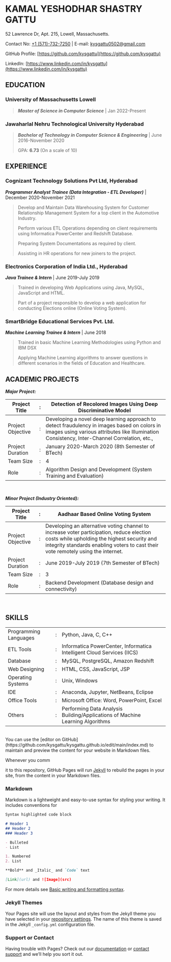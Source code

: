 # KAMAL YESHODHAR SHASTRY GATTU

52 Lawrence Dr, Apt. 215, Lowell, Massachusetts.

Contact No: [+1 (571)-732-7250](tel://+1%20(571)-732-7250/) | E-mail: [kysgattu0502@gmail.com](mailto:kysgattu0502@gmail.com)

GitHub Profile: [https://github.com/kysgattu](https://github.com/kysgattu)

LinkedIn: [https://www.linkedin.com/in/kysgattu](https://www.linkedin.com/in/kysgattu)

## EDUCATION

### University of Massachusetts Lowell
>**_Master of Science in Computer Science_** | Jan 2022-Present

### Jawaharlal Nehru Technological University Hyderabad
>**_Bachelor of Technology in Computer Science &amp; Engineering_** | June 2016-November 2020
>
>GPA: **6.73** (On a scale of 10)

## EXPERIENCE

### Cognizant Technology Solutions Pvt Ltd, Hyderabad

**_Programmer Analyst Trainee (Data Integration - ETL Developer)_** | December 2020-November 2021

>Develop and Maintain Data Warehousing System for Customer Relationship Management System for a top client in the Automotive Industry.
>
>Perform various ETL Operations depending on client requirements using Informatica PowerCenter and Redshift Database.
>
>Preparing System Documentations as required by client.
>
>Assisting in HR operations for new joiners to the project.

### Electronics Corporation of India Ltd., Hyderabad

**_Java Trainee &amp; Intern_** | June 2019-July 2019

>Trained in developing Web Applications using Java, MySQL, JavaScript and HTML.
>
>Part of a project responsible to develop a web application for conducting Elections online (Online Voting System).

### SmartBridge Educational Services Pvt. Ltd.

**_Machine Learning Trainee &amp; Intern_** | June 2018

>Trained in basic Machine Learning Methodologies using Python and IBM DSX
>
>Applying Machine Learning algorithms to answer questions in different scenarios in the fields of Education and Healthcare.

## ACADEMIC PROJECTS

**_Major Project:_**

|     Project Title        |     :    |     Detection of Recolored Images Using Deep   Discriminative Model                                                                                                                                     |
|--------------------------|----------|---------------------------------------------------------------------------------------------------------------------------------------------------------------------------------------------------------|
|     Project Objective    |     :    |     Developing a novel deep learning approach to detect fraudulency in images   based on colors in images using various attributes like Illumination Consistency,   Inter-Channel Correlation, etc., |
|     Project Duration     |     :    |     January 2020-March 2020 (8th Semester of BTech)                                                                                                                                                     |
|     Team Size            |     :    |     4                                                                                                                                                                                                   |
|     Role                 |     :    |     Algorithm Design and Development (System   Training and Evaluation)                                                                                                                                 |
</br>

**_Minor Project (Industry Oriented):_**

|     Project Title        |     :    |     Aadhaar Based Online Voting System                                                                                                                                                                                                    |
|--------------------------|----------|-------------------------------------------------------------------------------------------------------------------------------------------------------------------------------------------------------------------------------------------|
|     Project Objective    |     :    |     Developing an alternative voting channel to   increase voter participation, reduce election costs while upholding the   highest security and integrity standards enabling voters to cast their vote   remotely using the internet.    |
|     Project Duration     |     :    |     June 2019-July 2019 (7th Semester of BTech)                                                                                                                                                                                           |
|     Team Size            |     :    |     3                                                                                                                                                                                                                                     |
|     Role                 |     :    |     Backend Development (Database design and   connectivity)                                                                                                                                                                              |
</br>

## SKILLS


|                              |          |                                                                                             |
|------------------------------|----------|---------------------------------------------------------------------------------------------|
|     Programming Languages    |     :    |     Python, Java, C, C++                                                                    |
|     ETL Tools                |     :    |     Informatica PowerCenter,     Informatica   Intelligent Cloud Services (IICS)            |
|     Database                 |     :    |     MySQL, PostgreSQL, Amazon Redshift                                                      |
|     Web Designing            |     :    |     HTML, CSS, JavaScript, JSP                                                              |
|     Operating Systems        |     :    |     Unix, Windows                                                                           |
|     IDE                      |     :    |     Anaconda, Jupyter, NetBeans, Eclipse                                                    |
|     Office Tools             |     :    |     Microsoft Office:     Word, PowerPoint, Excel                                           |
|     Others                   |     :    |     Performing Data Analysis      Building/Applications of Machine Learning   Algorithms    |

</br>
You can use the [editor on GitHub](https://github.com/kysgattu/kysgattu.github.io/edit/main/index.md) to maintain and preview the content for your website in Markdown files.

Whenever you comm

it to this repository, GitHub Pages will run [Jekyll](https://jekyllrb.com/) to rebuild the pages in your site, from the content in your Markdown files.

### Markdown

Markdown is a lightweight and easy-to-use syntax for styling your writing. It includes conventions for

```markdown
Syntax highlighted code block

# Header 1
## Header 2
### Header 3

- Bulleted
- List

1. Numbered
2. List

**Bold** and _Italic_ and `Code` text

[Link](url) and ![Image](src)
```

For more details see [Basic writing and formatting syntax](https://docs.github.com/en/github/writing-on-github/getting-started-with-writing-and-formatting-on-github/basic-writing-and-formatting-syntax).

### Jekyll Themes

Your Pages site will use the layout and styles from the Jekyll theme you have selected in your [repository settings](https://github.com/kysgattu/kysgattu.github.io/settings/pages). The name of this theme is saved in the Jekyll `_config.yml` configuration file.

### Support or Contact

Having trouble with Pages? Check out our [documentation](https://docs.github.com/categories/github-pages-basics/) or [contact support](https://support.github.com/contact) and we’ll help you sort it out.
